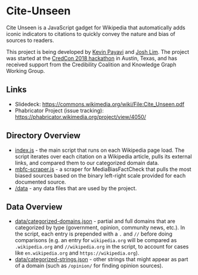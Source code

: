 # Cite-Unseen

Cite Unseen is a JavaScript gadget for Wikipedia that automatically adds iconic indicators to citations to quickly convey the nature and bias of sources to readers.

This project is being developed by [Kevin Payavi](https://github.com/KevinPayravi) and [Josh Lim](https://github.com/akiestar). The project was started at the [CredCon 2018 hackathon](https://www.credcon.org/) in Austin, Texas, and has received support from the Credibility Coalition and Knowledge Graph Working Group.

## Links
* Slidedeck: https://commons.wikimedia.org/wiki/File:Cite_Unseen.pdf
* Phabricator Project (issue tracking): https://phabricator.wikimedia.org/project/view/4050/

## Directory Overview
* [index.js](https://github.com/KevinPayravi/Cite-Unseen/blob/master/index.js) - the main script that runs on each Wikipedia page load. The script iterates over each citation on a Wikipedia article, pulls its external links, and compared them to our categorized domain data.
* [mbfc-scraper.js](https://github.com/KevinPayravi/Cite-Unseen/blob/master/mbfc-scraper.js) - a scraper for MediaBiasFactCheck that pulls the most biased sources based on the binary left-right scale provided for each documented source.
* [/data](https://github.com/KevinPayravi/Cite-Unseen/tree/master/data) - any data files that are used by the project.

## Data Overview
* [data/categorized-domains.json](https://github.com/KevinPayravi/Cite-Unseen/blob/master/data/categorized-domains.json) - partial and full domains that are categorized by type (government, opinion, community news, etc.). In the script, each entry is prepended with a `.` and `//` before doing comparisons (e.g. an entry for `wikipedia.org` will be compared as `.wikipedia.org` and `//wikipedia.org` in the script, to account for cases like `en.wikipedia.org` and `https://wikipedia.org`).
* [data/categorized-strings.json](https://github.com/KevinPayravi/Cite-Unseen/blob/master/data/categorized-strings.json) - other strings that might appear as part of a domain (such as `/opinion/` for finding opinion sources).
